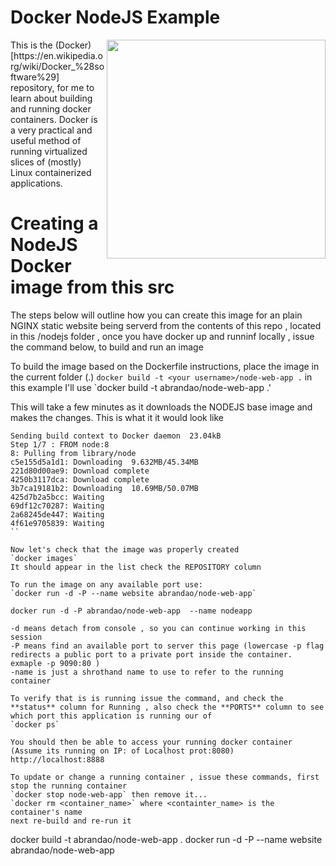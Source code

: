# Docker NodeJS Example

<img align="right" width="350" src="https://raw.githubusercontent.com/acbrandao/HTMLtemplates/master/img/nodejs-logo.png">
This is the (Docker)[https://en.wikipedia.org/wiki/Docker_%28software%29]  repository, for me to learn about building and running docker containers. Docker is a very practical and useful method of running virtualized slices of (mostly) Linux containerized applications.

# Creating a NodeJS Docker image from this src

The steps below will outline how you can create this image for an plain NGINX static website being serverd from the contents
of this repo , located in this /nodejs folder , once you have docker up and runninf locally , issue the command below, to build and run an image

To build the image based on the Dockerfile instructions, place the image in the current folder (.)
`docker build -t <your username>/node-web-app .` in this example I'll use
`docker build -t abrandao/node-web-app .'

This will take a few minutes as it downloads the NODEJS base image and makes the changes. This is what it it would look like

```
Sending build context to Docker daemon  23.04kB
Step 1/7 : FROM node:8
8: Pulling from library/node
c5e155d5a1d1: Downloading  9.632MB/45.34MB
221d80d00ae9: Download complete
4250b3117dca: Download complete
3b7ca19181b2: Downloading  10.69MB/50.07MB
425d7b2a5bcc: Waiting
69df12c70287: Waiting
2a68245de447: Waiting
4f61e9705839: Waiting
``

Now let's check that the image was properly created
`docker images`
It should appear in the list check the REPOSITORY column

To run the image on any available port use:
`docker run -d -P --name website abrandao/node-web-app`

docker run -d -P abrandao/node-web-app  --name nodeapp

-d means detach from console , so you can continue working in this session
-P means find an available port to server this page (lowercase -p flag redirects a public port to a private port inside the container. exmaple -p 9090:80 )
-name is just a shrothand name to use to refer to the running container

To verify that is is running issue the command, and check the **status** column for Running , also check the **PORTS** column to see which port this application is running our of
`docker ps`

You should then be able to access your running docker container (Assume its running on IP: of Localhost prot:8080)
http://localhost:8888

To update or change a running container , issue these commands, first stop the running container
`docker stop node-web-app` then remove it...
`docker rm <container_name>` where <containter_name> is the container's name
next re-build and re-run it

```

docker build -t abrandao/node-web-app .
docker run -d -P --name website abrandao/node-web-app

```

```
